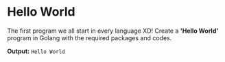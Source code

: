 # Hello World

The first program we all start in every language XD! Create a **'Hello World'** program in Golang with the required packages and codes.

**Output:**
``Hello World``
